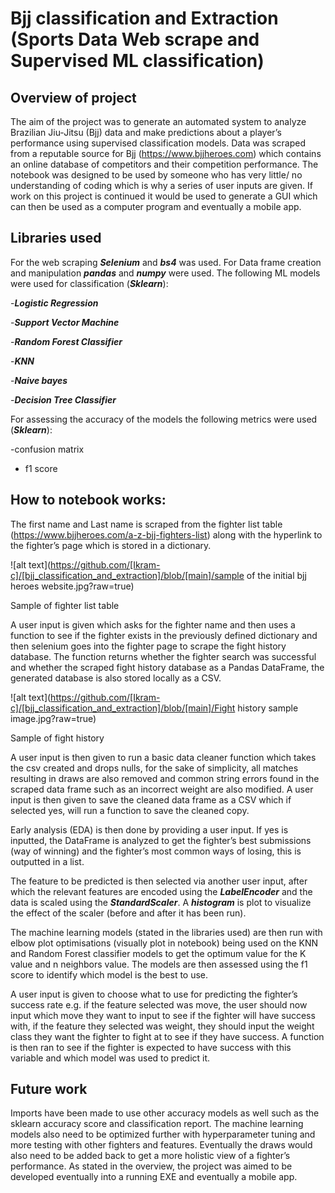 # Bjj classification and Extraction (Sports Data Web scrape and Supervised ML classification)


## Overview of project

The aim of the project was to generate an automated system to analyze Brazilian Jiu-Jitsu (Bjj) data and make predictions about a player’s performance using supervised classification models. Data was scraped from a reputable source for Bjj (https://www.bjjheroes.com) which contains an online database of competitors and their competition performance. The notebook was designed to be used by someone who has very little/ no understanding of coding which is why a series of user inputs are given. If work on this project is continued it would be used to generate a GUI which can then be used as a computer program and eventually a mobile app.

## Libraries used

For the web scraping ***Selenium*** and ***bs4*** was used.
For Data frame creation and manipulation ***pandas*** and ***numpy*** were used.
The following ML models were used for classification (***Sklearn***):

-***Logistic Regression***

-***Support Vector Machine***

-***Random Forest Classifier***

-***KNN***

-***Naive bayes***

-***Decision Tree Classifier***

For assessing the accuracy of the models the following metrics were used (***Sklearn***):

-confusion matrix
- f1 score

## How to notebook works:

The first name and Last name is scraped from the fighter list table (https://www.bjjheroes.com/a-z-bjj-fighters-list) along with the hyperlink to the fighter’s page which is stored in a dictionary. 

![alt text](https://github.com/[Ikram-c]/[bjj_classification_and_extraction]/blob/[main]/sample of the initial bjj heroes website.jpg?raw=true)

Sample of fighter list table

A user input is given which asks for the fighter name and then uses a function to see if the fighter exists in the previously defined dictionary and then selenium goes into the fighter page to scrape the fight history database. The function returns whether the fighter search was successful and whether the scraped fight history database as a Pandas DataFrame, the generated database is also stored locally as a CSV. 

![alt text](https://github.com/[Ikram-c]/[bjj_classification_and_extraction]/blob/[main]/Fight history sample image.jpg?raw=true)

Sample of fight history

A user input is then given to run a basic data cleaner function which takes the csv created and drops nulls, for the sake of simplicity, all matches resulting in draws are also removed and common string errors found in the scraped data frame such as an incorrect weight are also modified. A user input is then given to save the cleaned data frame as a CSV which if selected yes, will run a function to save the cleaned copy.

Early analysis (EDA) is then done by providing a user input. If yes is inputted, the DataFrame is analyzed to get the fighter’s best submissions (way of winning) and the fighter’s most common ways of losing, this is outputted in a list.

The feature to be predicted is then selected via another user input, after which the relevant features are encoded using the ***LabelEncoder*** and the data is scaled using the ***StandardScaler***. A ***histogram*** is plot to visualize the effect of the scaler (before and after it has been run).

The machine learning models (stated in the libraries used) are then run with elbow plot optimisations (visually plot in notebook) being used on the KNN and Random Forest classifier models to get the optimum value for the K value and n neighbors value. The models are then assessed using the f1 score to identify which model is the best to use. 

A user input is given to choose what to use for predicting the fighter’s success rate e.g. if the feature selected was move, the user should now input which move they want to input to see if the fighter will have success with, if the feature they selected was weight, they should input the weight class they want the fighter to fight at to see if they have success. A function is then ran to see if the fighter is expected to have success with this variable and which model was used to predict it.

## Future work
Imports have been made to use other accuracy models as well such as the sklearn accuracy score and classification report. The machine learning models also need to be optimized further with hyperparameter tuning and more testing with other fighters and features. Eventually the draws would also need to be added back to get a more holistic view of a fighter’s performance. As stated in the overview, the project was aimed to be developed eventually into a running EXE and eventually a mobile app.



